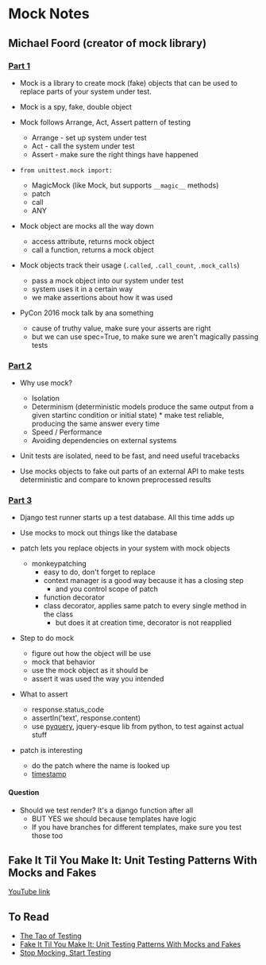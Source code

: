 # Mock Notes

## Michael Foord (creator of mock library)

### [Part 1](https://www.youtube.com/watch?v=d3_LdLzWSXQ)

* Mock is a library to create mock (fake) objects that can be used to replace parts of your system under test.
* Mock is a spy, fake, double object
* Mock follows Arrange, Act, Assert pattern of testing
	* Arrange - set up system under test
	* Act - call the system under test
	* Assert - make sure the right things have happened

* ```from unittest.mock import:```
	* MagicMock (like Mock, but supports ```__magic__``` methods)
	* patch
	* call
	* ANY

* Mock object are mocks all the way down
	* access attribute, returns mock object
	* call a function, returns a mock object

* Mock objects track their usage (```.called```, ```.call_count```, ```.mock_calls```)
	* pass a mock object into our system under test
	* system uses it in a certain way
	* we make assertions about how it was used

* PyCon 2016 mock talk by ana something
	* cause of truthy value, make sure your asserts are right
	* but we can use spec=True, to make sure we aren't magically passing tests

### [Part 2](https://www.youtube.com/watch?v=ADIcwu2GeEU)

* Why use mock?
	* Isolation
	* Determinism (deterministic models produce the same output from a given startinc condition or initial state)	* make test reliable, producing the same answer every time
	* Speed / Performance
	* Avoiding dependencies on external systems

* Unit tests are isolated, need to be fast, and need useful tracebacks

* Use mocks objects to fake out parts of an external API to make tests deterministic and compare to known preprocessed results

### [Part 3](https://www.youtube.com/watch?v=yFA-FFaEZPo)

* Django test runner starts up a test database. All this time adds up
* Use mocks to mock out things like the database
* patch lets you replace objects in your system with mock objects
	* monkeypatching
		* easy to do, don't forget to replace
		* context manager is a good way because it has a closing step
			* and you control scope of patch
		* function decorator
		* class decorator, applies same patch to every single method in the class
			* but does it at creation time, decorator is not reapplied
* Step to do mock
	* figure out how the object will be use
	* mock that behavior
	* use the mock object as it should be
	* assert it was used the way you intended

* What to assert
	* response.status_code
	* assertIn('text', response.content)
	* use [pyquery](https://pythonhosted.org/pyquery/), jquery-esque lib from python, to test against actual stuff

* patch is interesting
	* do the patch where the name is looked up
	* [timestamp](https://youtu.be/yFA-FFaEZPo?t=16m)

#### Question

* Should we test render? It's a django function after all
	* BUT YES we should because templates have logic
	* If you have branches for different templates, make sure you test those too



## Fake It Til You Make It: Unit Testing Patterns With Mocks and Fakes

[YouTube link](https://www.youtube.com/watch?v=hvPYuqzTPIk&t=20s)











## To Read

* [The Tao of Testing](http://jasonpolites.github.io/tao-of-testing/index-1.1.html)
* [Fake It Til You Make It: Unit Testing Patterns With Mocks and Fakes](https://www.youtube.com/watch?v=hvPYuqzTPIk)
* [Stop Mocking, Start Testing](https://www.youtube.com/watch?v=Xu5EhKVZdV8)




















